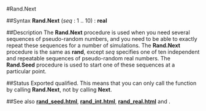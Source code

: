 
#Rand.Next

##Syntax
**Rand.Next** (*seq* : 1 .. 10) : **real**

##Description
The **Rand.Next** procedure is used when you need several sequences of pseudo-random numbers, and you need to be able to exactly repeat these sequences for a number of simulations. The **Rand.Next** procedure is the same as **rand**, except *seq* specifies one of ten independent and repeatable sequences of pseudo-random real numbers.
The **Rand.Seed** procedure is used to start one of these sequences at a particular point.

##Status
Exported qualified.
This means that you can only call the function by calling **Rand.Next**, not by calling **Next**.

##See also
**[rand_seed.html](Rand.Seed)**, **[rand_int.html](Rand.Int)**, **[rand_real.html](Rand.Real)** and **[](Rand.Next)**.
